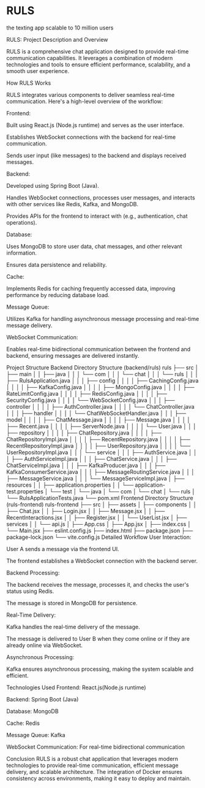 # RULS
the texting app scalable to 10 million users 


RULS: Project Description and Overview 

RULS is a comprehensive chat application designed to provide real-time communication capabilities. It leverages a combination of modern technologies and tools to ensure efficient performance, scalability, and a smooth user experience.

How RULS Works

RULS integrates various components to deliver seamless real-time communication. Here's a high-level overview of the workflow:

Frontend:

Built using React.js (Node.js runtime) and serves as the user interface.

Establishes WebSocket connections with the backend for real-time communication.

Sends user input (like messages) to the backend and displays received messages.

Backend:

Developed using Spring Boot (Java).

Handles WebSocket connections, processes user messages, and interacts with other services like Redis, Kafka, and MongoDB.

Provides APIs for the frontend to interact with (e.g., authentication, chat operations).

Database:

Uses MongoDB to store user data, chat messages, and other relevant information.

Ensures data persistence and reliability.

Cache:

Implements Redis for caching frequently accessed data, improving performance by reducing database load.

Message Queue:

Utilizes Kafka for handling asynchronous message processing and real-time message delivery.

WebSocket Communication:

Enables real-time bidirectional communication between the frontend and backend, ensuring messages are delivered instantly.

Project Structure
Backend Directory Structure (backend/ruls)
ruls
├── src
│   ├── main
│   │   ├── java
│   │   │   └── com
│   │   │       └── chat
│   │   │           └── ruls
│   │   │               ├── RulsApplication.java
│   │   │               ├── config
│   │   │               │   ├── CachingConfig.java
│   │   │               │   ├── KafkaConfig.java
│   │   │               │   ├── MongoConfig.java
│   │   │               │   ├── RateLimitConfig.java
│   │   │               │   ├── RedisConfig.java
│   │   │               │   ├── SecurityConfig.java
│   │   │               │   └── WebSocketConfig.java
│   │   │               ├── controller
│   │   │               │   ├── AuthController.java
│   │   │               │   └── ChatController.java
│   │   │               ├── handler
│   │   │               │   └── ChatWebSocketHandler.java
│   │   │               ├── model
│   │   │               │   ├── ChatMessage.java
│   │   │               │   ├── Message.java
│   │   │               │   ├── Recent.java
│   │   │               │   ├── ServerNode.java
│   │   │               │   └── User.java
│   │   │               ├── repository
│   │   │               │   ├── ChatRepository.java
│   │   │               │   ├── ChatRepositoryImpl.java
│   │   │               │   ├── RecentRepository.java
│   │   │               │   ├── RecentRepositoryImpl.java
│   │   │               │   ├── UserRepository.java
│   │   │               │   └── UserRepositoryImpl.java
│   │   │               └── service
│   │   │                   ├── AuthService.java
│   │   │                   ├── AuthServiceImpl.java
│   │   │                   ├── ChatService.java
│   │   │                   ├── ChatServiceImpl.java
│   │   │                   ├── KafkaProducer.java
│   │   │                   ├── KafkaConsumerService.java
│   │   │                   ├── MessageRoutingService.java
│   │   │                   ├── MessageService.java
│   │   │                   └── MessageServiceImpl.java
│   ├── resources
│   │   ├── application.properties
│   │   └── application-test.properties
│   └── test
│       └── java
│           └── com
│               └── chat
│                   └── ruls
│                       └── RulsApplicationTests.java
└── pom.xml
Frontend Directory Structure (ruls-frontend)
ruls-frontend
├── src
│   ├── assets
│   ├── components
│   │   ├── Chat.jsx
│   │   ├── Login.jsx
│   │   ├── Message.jsx
│   │   ├── RecentInteractions.jsx
│   │   ├── Register.jsx
│   │   └── UserList.jsx
│   ├── services
│   │   └── api.js
│   ├── App.css
│   ├── App.jsx
│   ├── index.css
│   └── Main.jsx
├── eslint.config.js
├── index.html
├── package.json
├── package-lock.json
└── vite.config.js
Detailed Workflow
User Interaction:

User A sends a message via the frontend UI.

The frontend establishes a WebSocket connection with the backend server.

Backend Processing:

The backend receives the message, processes it, and checks the user's status using Redis.

The message is stored in MongoDB for persistence.

Real-Time Delivery:

Kafka handles the real-time delivery of the message.

The message is delivered to User B when they come online or if they are already online via WebSocket.

Asynchronous Processing:

Kafka ensures asynchronous processing, making the system scalable and efficient.

Technologies Used
Frontend: React.js(Node.js runtime)

Backend: Spring Boot (Java)

Database: MongoDB

Cache: Redis

Message Queue: Kafka

WebSocket Communication: For real-time bidirectional communication

Conclusion
RULS is a robust chat application that leverages modern technologies to provide real-time communication, efficient message delivery, and scalable architecture. The integration of Docker ensures consistency across environments, making it easy to deploy and maintain.
